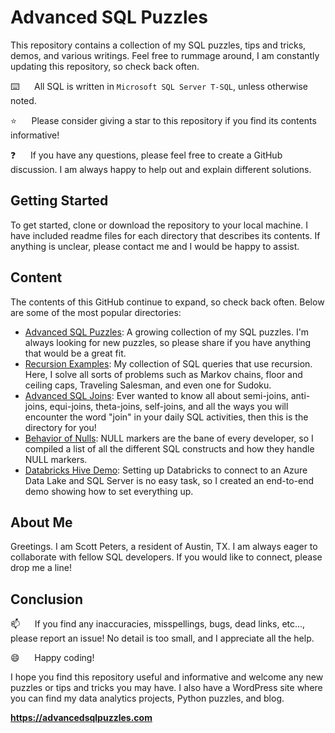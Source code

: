 # Advanced SQL Puzzles

This repository contains a collection of my SQL puzzles, tips and tricks, demos, and various writings. Feel free to rummage around, I am constantly updating this repository, so check back often.

:keyboard:&nbsp;&nbsp;&nbsp;&nbsp;&nbsp;&nbsp;All SQL is written in `Microsoft SQL Server T-SQL`, unless otherwise noted.

:star:&nbsp;&nbsp;&nbsp;&nbsp;&nbsp;&nbsp;Please consider giving a star to this repository if you find its contents informative!

:question:&nbsp;&nbsp;&nbsp;&nbsp;&nbsp;&nbsp;If you have any questions, please feel free to create a GitHub discussion. I am always happy to help out and explain different solutions.

## Getting Started

To get started, clone or download the repository to your local machine. I have included readme files for each directory that describes its contents. If anything is unclear, please contact me and I would be happy to assist.

## Content
The contents of this GitHub continue to expand, so check back often. Below are some of the most popular directories:

*  [Advanced SQL Puzzles](/Advanced%20SQL%20Puzzles): A growing collection of my SQL puzzles.  I'm always looking for new puzzles, so please share if you have anything that would be a great fit.  
*  [Recursion Examples](/Advanced%20SQL%20Puzzles/Recursion%20Examples): My collection of SQL queries that use recursion.  Here, I solve all sorts of problems such as Markov chains, floor and ceiling caps, Traveling Salesman, and even one for Sudoku.    
*  [Advanced SQL Joins](/Database%20Tips%20and%20Tricks/Advanced%20SQL%20Joins): Ever wanted to know all about semi-joins, anti-joins, equi-joins, theta-joins, self-joins, and all the ways you will encounter the word "join" in your daily SQL activities, then this is the directory for you!    
*  [Behavior of Nulls](/Database%20Tips%20and%20Tricks/Behavior%20Of%20Nulls):  NULL markers are the bane of every developer, so I compiled a list of all the different SQL constructs and how they handle NULL markers.    
*  [Databricks Hive Demo](/Database%20Tips%20and%20Tricks/Databricks%20Hive%20Demo):  Setting up Databricks to connect to an Azure Data Lake and SQL Server is no easy task, so I created an end-to-end demo showing how to set everything up.

## About Me

Greetings. I am Scott Peters, a resident of Austin, TX. I am always eager to collaborate with fellow SQL developers. If you would like to connect, please drop me a line!

## Conclusion

:mailbox:&nbsp;&nbsp;&nbsp;&nbsp;&nbsp;&nbsp;If you find any inaccuracies, misspellings, bugs, dead links, etc..., please report an issue! No detail is too small, and I appreciate all the help.

:smile:&nbsp;&nbsp;&nbsp;&nbsp;&nbsp;&nbsp;Happy coding!

I hope you find this repository useful and informative and welcome any new puzzles or tips and tricks you may have. I also have a WordPress site where you can find my data analytics projects, Python puzzles, and blog.    

**https://advancedsqlpuzzles.com**  
